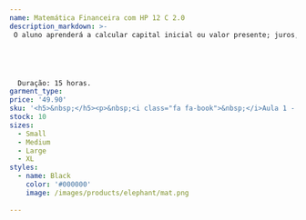 ```yaml
---
name: Matemática Financeira com HP 12 C 2.0
description_markdown: >-
 O aluno aprenderá a calcular capital inicial ou valor presente; juros, juros compostos; desconto bancário; taxas proporcionais; operações de desconto em regime de juros simples; sistema price; sistema americano; entre outros.





  Duração: 15 horas.
garment_type:
price: '49.90'
sku: '<h5>&nbsp;</h5><p>&nbsp;<i class="fa fa-book">&nbsp;</i>Aula 1 - A Matemática Financeira na sua Vida</p><p>&nbsp;<i class="fa fa-book">&nbsp;</i>Aula 2 - Juros</p><p>&nbsp;<i class="fa fa-book">&nbsp;</i>Aula 3 - Juros Compostos</p><p>&nbsp;<i class="fa fa-book">&nbsp;</i>Aula 4 - Descontos nos Preços</p><p>&nbsp;<i class="fa fa-book">&nbsp;</i>Aula 5 - Capitalização para Aplicações Mensais</p><p>&nbsp;<i class="fa fa-book">&nbsp;</i>Aula 6 - Taxas Nominais</p><p>&nbsp;<i class="fa fa-book">&nbsp;</i>Aula 7 - Amortização</p><p>&nbsp;<i class="fa fa-book">&nbsp;</i>Aula 8 - Revisão</p><p>&nbsp;<i class="fa fa-book">&nbsp;</i>Aula 9 - Fluxo de caixa</p><p>&nbsp;<i class="fa fa-book">&nbsp;</i>Aula 10 - Média (Média Aritmética Simples)</p><p>&nbsp;<i class="fa fa-book">&nbsp;</i>Aula 11 - Análise de Investimentos - VPL</p><p>&nbsp;<i class="fa fa-book">&nbsp;</i>Aula 12 - Depreciação Linear</p><p>&nbsp;<i class="fa fa-book">&nbsp;</i>Aula 13 - Dicas e Truques </p><p>&nbsp;<i class="fa fa-book">&nbsp;</i>Aula 14 - Revisão Geral</p><p>&nbsp;<i class="fa fa-book">&nbsp;</i>Aula 15 - Avaliação</p>'
stock: 10
sizes:
  - Small
  - Medium
  - Large
  - XL
styles:
  - name: Black
    color: '#000000'
    image: /images/products/elephant/mat.png
  
---
```

